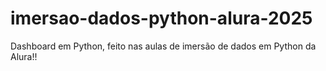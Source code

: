 # imersao-dados-python-alura-2025
Dashboard em Python, feito nas aulas de imersão de dados em Python da Alura!!
